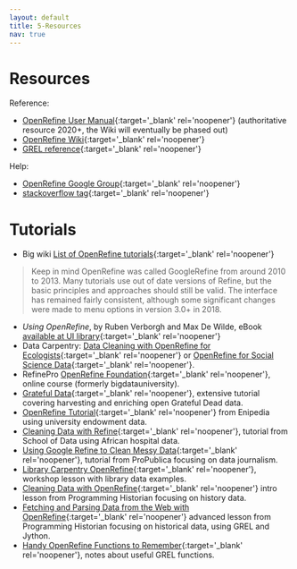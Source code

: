 ```yaml
---
layout: default
title: 5-Resources
nav: true
---
```


# Resources

Reference:

- [OpenRefine User Manual](https://docs.openrefine.org/){:target='_blank' rel='noopener'} (authoritative resource 2020+, the Wiki will eventually be phased out)
- [OpenRefine Wiki](https://github.com/OpenRefine/OpenRefine/wiki){:target='_blank' rel='noopener'}
- [GREL reference](https://github.com/OpenRefine/OpenRefine/wiki/General-Refine-Expression-Language){:target='_blank' rel='noopener'}

Help:

- [OpenRefine Google Group](http://groups.google.com/d/forum/openrefine){:target='_blank' rel='noopener'}
- [stackoverflow tag](https://stackoverflow.com/questions/tagged/openrefine){:target='_blank' rel='noopener'}

# Tutorials

- Big wiki [List of OpenRefine tutorials](https://github.com/OpenRefine/OpenRefine/wiki/External-Resources){:target='_blank' rel='noopener'}

> Keep in mind OpenRefine was called GoogleRefine from around 2010 to 2013.
> Many tutorials use out of date versions of Refine, but the basic principles and approaches should still be valid.
> The interface has remained fairly consistent, although some significant changes were made to menu options in version 3.0+ in 2018. 

- *Using OpenRefine*, by Ruben Verborgh and Max De Wilde, eBook [available at UI library](https://alliance-primo.hosted.exlibrisgroup.com/primo-explore/fulldisplay?docid=TN_pq_ebook_centralEBC1389316&context=PC&vid=UID&search_scope=everything&tab=default_tab&lang=en_US){:target='_blank' rel='noopener'}
- Data Carpentry: [Data Cleaning with OpenRefine for Ecologists](http://www.datacarpentry.org/OpenRefine-ecology-lesson/){:target='_blank' rel='noopener'} or [OpenRefine for Social Science Data](https://datacarpentry.org/openrefine-socialsci/){:target='_blank' rel='noopener'}.
- RefinePro [OpenRefine Foundation](https://courses.tranzf.org/course/view.php?id=18){:target='_blank' rel='noopener'}, online course (formerly bigdatauniversity).
- [Grateful Data](https://github.com/scottythered/gratefuldata/wiki){:target='_blank' rel='noopener'}, extensive tutorial covering harvesting and enriching open Grateful Dead data.
- [OpenRefine Tutorial](http://enipedia.tudelft.nl/wiki/OpenRefine_Tutorial){:target='_blank' rel='noopener'} from Enipedia using university endowment data.
- [Cleaning Data with Refine](http://schoolofdata.org/handbook/recipes/cleaning-data-with-refine/){:target='_blank' rel='noopener'}, tutorial from School of Data using African hospital data.
- [Using Google Refine to Clean Messy Data](https://www.propublica.org/nerds/item/using-google-refine-for-data-cleaning){:target='_blank' rel='noopener'}, tutorial from ProPublica focusing on data journalism.
- [Library Carpentry OpenRefine](https://librarycarpentry.org/lc-open-refine/){:target='_blank' rel='noopener'}, workshop lesson with library data examples.
- [Cleaning Data with OpenRefine](http://programminghistorian.org/lessons/cleaning-data-with-openrefine){:target='_blank' rel='noopener'} intro lesson from Programming Historian focusing on history data.
- [Fetching and Parsing Data from the Web with OpenRefine](https://programminghistorian.org/lessons/fetch-and-parse-data-with-openrefine){:target='_blank' rel='noopener'} advanced lesson from Programming Historian focusing on historical data, using GREL and Jython.
- [Handy OpenRefine Functions to Remember](https://evanwill.github.io/_drafts/notes/open-refine-tips.html){:target='_blank' rel='noopener'}, notes about useful GREL functions.
